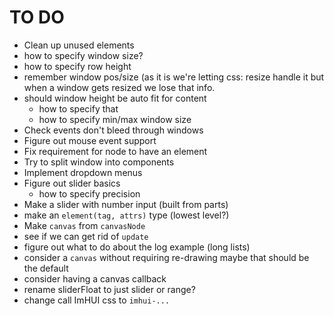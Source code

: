 # TO DO

* Clean up unused elements
* how to specify window size?
* how to specify row height
* remember window pos/size (as it is we're letting css: resize
  handle it but when a window gets resized we lose that info.
* should window height be auto fit for content
  * how to specify that
  * how to specify min/max window size
* Check events don't bleed through windows
* Figure out mouse event support
* Fix requirement for node to have an element
* Try to split window into components
* Implement dropdown menus
* Figure out slider basics
  * how to specify precision
* Make a slider with number input (built from parts)
* make an `element(tag, attrs)` type (lowest level?)
* Make `canvas` from `canvasNode`
* see if we can get rid of `update`
* figure out what to do about the log example (long lists)
* consider a `canvas` without requiring re-drawing
  maybe that should be the default
* consider having a canvas callback
* rename sliderFloat to just slider or range?
* change call ImHUI css to `imhui-...`
